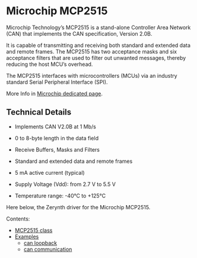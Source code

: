 # Microchip MCP2515

Microchip Technology’s MCP2515 is a stand-alone Controller Area Network (CAN) that implements the CAN specification, Version 2.0B.

It is capable of transmitting and receiving both standard and extended data and remote frames. The MCP2515 has two acceptance masks and six acceptance filters that are used to filter out unwanted messages, thereby reducing the host MCU’s overhead.

The MCP2515 interfaces with microcontrollers (MCUs) via an industry standard Serial Peripheral Interface (SPI).

More Info in [Microchip dedicated page](http://www.microchip.com/wwwproducts/en/MCP2515).

## Technical Details


* Implements CAN V2.0B at 1 Mb/s


* 0 to 8-byte length in the data field


* Receive Buffers, Masks and Filters


* Standard and extended data and remote frames


* 5 mA active current (typical)


* Supply Voltage (Vdd): from 2.7 V to 5.5 V


* Temperature range: -40°C to +125°C

Here below, the Zerynth driver for the Microchip MCP2515.

Contents:


* [MCP2515 class](https://docs.zerynth.com/latest/official/lib.microchip.mcp2515/docs/official_lib.microchip.mcp2515_mcp2515.html)
* [Examples](https://docs.zerynth.com/latest/official/lib.microchip.mcp2515/examples/examples.html)
   * [can loopback](https://docs.zerynth.com/latest/official/lib.microchip.mcp2515/examples/examples.html#can-loopback)
   * [can communication](https://docs.zerynth.com/latest/official/lib.microchip.mcp2515/examples/examples.html#can-communication)

<!--stackedit_data:
eyJoaXN0b3J5IjpbOTM4MDE5MDUyXX0=
-->
